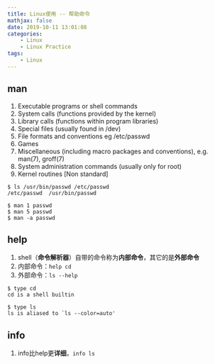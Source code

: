 ```yaml
---
title: Linux使用 -- 帮助命令
mathjax: false
date: 2019-10-11 13:01:08
categories:
    - Linux
    - Linux Practice
tags:
    - Linux
---
```


## man
1. Executable programs or shell commands
2. System calls (functions provided by the kernel)
3. Library calls (functions within program libraries)
4. Special files (usually found in /dev)
5. File formats and conventions eg /etc/passwd
6. Games
7. Miscellaneous (including macro packages and conventions), e.g. man(7), groff(7)
8. System administration commands (usually only for root)
9. Kernel routines [Non standard]

```
$ ls /usr/bin/passwd /etc/passwd
/etc/passwd  /usr/bin/passwd

$ man 1 passwd
$ man 5 passwd
$ man -a passwd
```

<!-- more -->

## help
1. shell（**命令解析器**）自带的命令称为**内部命令**，其它的是**外部命令**
2. 内部命令：`help cd`
3. 外部命令：`ls --help`

```
$ type cd
cd is a shell builtin

$ type ls
ls is aliased to `ls --color=auto'
```

## info
1. info比help更**详细**，`info ls`
